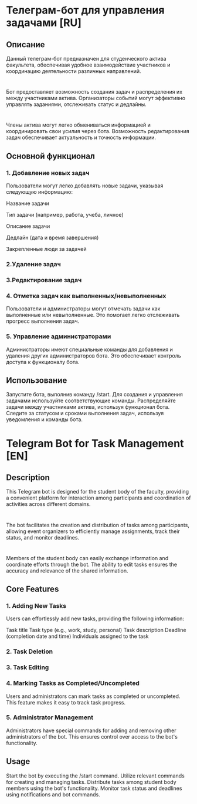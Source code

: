 # Телеграм-бот для управления задачами [RU]
## Описание
Данный телеграм-бот предназначен для студенческого актива факультета, обеспечивая удобное взаимодействие участников и координацию деятельности различных направлений.
#
Бот предоставляет возможность создания задач и распределения их между участниками актива. Организаторы событий могут эффективно управлять заданиями, отслеживать статус и дедлайны.
#
Члены актива могут легко обмениваться информацией и координировать свои усилия через бота. Возможность редактирования задач обеспечивает актуальность и точность информации.
## Основной функционал
### 1. Добавление новых задач
Пользователи могут легко добавлять новые задачи, указывая следующую информацию:

Название задачи

Тип задачи (например, работа, учеба, личное)

Описание задачи

Дедлайн (дата и время завершения)

Закрепленные люди за задачей
### 2.Удаление задач
### 3.Редактирование задач
### 4. Отметка задач как выполненных/невыполненных
Пользователи и администраторы могут отмечать задачи как выполненные или невыполненные. Это помогает легко отслеживать прогресс выполнения задач.
### 5. Управление администраторами
Администраторы имеют специальные команды для добавления и удаления других администраторов бота. Это обеспечивает контроль доступа к функционалу бота.
## Использование
Запустите бота, выполнив команду /start.
Для создания и управления задачами используйте соответствующие команды.
Распределяйте задачи между участниками актива, используя функционал бота.
Следите за статусом и сроками выполнения задач, используя уведомления и команды бота.
#
#
#
#
# Telegram Bot for Task Management [EN]
## Description
This Telegram bot is designed for the student body of the faculty, providing a convenient platform for interaction among participants and coordination of activities across different domains.
#
The bot facilitates the creation and distribution of tasks among participants, allowing event organizers to efficiently manage assignments, track their status, and monitor deadlines.
#
Members of the student body can easily exchange information and coordinate efforts through the bot. The ability to edit tasks ensures the accuracy and relevance of the shared information.
## Core Features
### 1. Adding New Tasks
Users can effortlessly add new tasks, providing the following information:

Task title
Task type (e.g., work, study, personal)
Task description
Deadline (completion date and time)
Individuals assigned to the task
### 2. Task Deletion
### 3. Task Editing
### 4. Marking Tasks as Completed/Uncompleted
Users and administrators can mark tasks as completed or uncompleted. This feature makes it easy to track task progress.
### 5. Administrator Management
Administrators have special commands for adding and removing other administrators of the bot. This ensures control over access to the bot's functionality.
## Usage
Start the bot by executing the /start command.
Utilize relevant commands for creating and managing tasks.
Distribute tasks among student body members using the bot's functionality.
Monitor task status and deadlines using notifications and bot commands.
